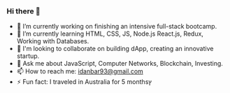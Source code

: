 ### Hi there 👋

- 🔭 I’m currently working on finishing an intensive full-stack bootcamp.
- 🌱 I’m currently learning HTML, CSS, JS, Node.js React.js, Redux, Working with Databases.
- 👯 I'm looking to collaborate on building dApp, creating an innovative startup.
- 💬 Ask me about JavaScript, Computer Networks, Blockchain, Investing.
- 📫 How to reach me: idanbar93@gmail.com
- ⚡ Fun fact: I traveled in Australia for 5 monthsץ

